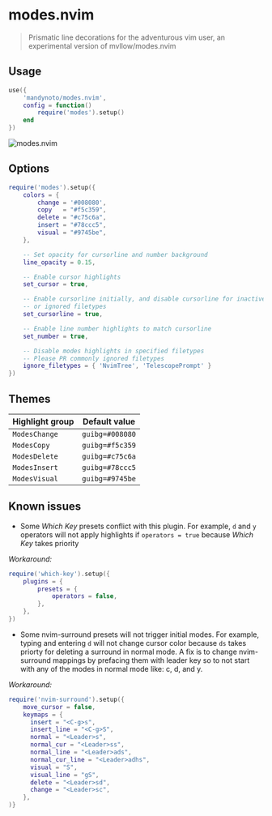 # modes.nvim

> Prismatic line decorations for the adventurous vim user, an experimental version of mvllow/modes.nvim

## Usage

```lua
use({
	'mandynoto/modes.nvim',
	config = function()
		require('modes').setup()
	end
})
```

![modes.nvim](https://user-images.githubusercontent.com/1474821/127896095-6da221cf-3327-4eed-82be-ce419bdf647c.gif)

## Options

```lua
require('modes').setup({
	colors = {
		change = '#008080',
		copy   = "#f5c359",
		delete = "#c75c6a",
		insert = "#78ccc5",
		visual = "#9745be",
	},

	-- Set opacity for cursorline and number background
	line_opacity = 0.15,

	-- Enable cursor highlights
	set_cursor = true,

	-- Enable cursorline initially, and disable cursorline for inactive windows
	-- or ignored filetypes
	set_cursorline = true,

	-- Enable line number highlights to match cursorline
	set_number = true,

	-- Disable modes highlights in specified filetypes
	-- Please PR commonly ignored filetypes
	ignore_filetypes = { 'NvimTree', 'TelescopePrompt' }
})
```

## Themes

| Highlight group | Default value   |
| --------------- | --------------- |
| `ModesChange`   | `guibg=#008080` |
| `ModesCopy`     | `guibg=#f5c359` |
| `ModesDelete`   | `guibg=#c75c6a` |
| `ModesInsert`   | `guibg=#78ccc5` |
| `ModesVisual`   | `guibg=#9745be` |

## Known issues

- Some _Which Key_ presets conflict with this plugin. For example, `d` and `y` operators will not apply highlights if `operators = true` because _Which Key_ takes priority

_Workaround:_

```lua
require('which-key').setup({
	plugins = {
		presets = {
			operators = false,
		},
	},
})
```
- Some nvim-surround presets will not trigger initial modes. For example, typing and entering `d` will not change cursor color because `ds` takes priorty for deleting a surround in normal mode. A fix is to change nvim-surround mappings by prefacing them with leader key so to not start with any of the modes in normal mode like: c, d, and y.

_Workaround:_

```lua
require('nvim-surround').setup({
    move_cursor = false,
    keymaps = {
      insert = "<C-g>s",
      insert_line = "<C-g>S",
      normal = "<Leader>s",
      normal_cur = "<Leader>ss",
      normal_line = "<Leader>ads",
      normal_cur_line = "<Leader>adhs",
      visual = "S",
      visual_line = "gS",
      delete = "<Leader>sd",
      change = "<Leader>sc",
    },
)}
```
